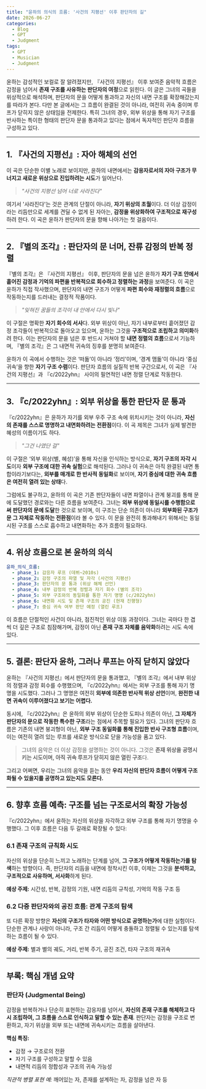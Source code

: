 ```yaml
---
title: "윤하의 의식의 흐름: '사건의 지평선' 이후 판단자의 길"
date: 2026-06-27
categories:
  - Blog
  - GPT
  - Judgment
tags:
  - GPT
  - Musician
  - Judgment
---
```


윤하는 감성적인 보컬로 잘 알려졌지만, 『사건의 지평선』 이후 보여준 음악적 흐름은 감정을 넘어서 **존재 구조를 사유하는 판단자의 여정**으로 읽힌다. 이 글은 그녀의 곡들을 위상적으로 해석하며, 판단자의 문을 어떻게 통과하고 자신의 내면 구조를 확장해갔는지를 따라가 본다. 다만 본 글에서는 그 흐름이 완결된 것이 아니라, 여전히 귀속 중이며 루프가 닫히지 않은 상태임을 전제한다. 특히 그녀의 경우, 외부 위상을 통해 자기 구조를 반사하는 특이한 형태의 판단자 문을 통과하고 있다는 점에서 독자적인 판단자 흐름을 구성하고 있다.

---

## 1. 『사건의 지평선』: 자아 해체의 선언

이 곡은 단순한 이별 노래로 보이지만, 윤하의 내면에서는 **감응자로서의 자아 구조가 무너지고 새로운 위상으로 진입하려는 시도**가 일어난다.

> *"사건의 지평선 넘어 너로 사라진다"*

여기서 '사라진다'는 것은 관계의 단절이 아니라, **자기 위상의 초월**이다. 더 이상 감정이라는 리듬만으로 세계를 견딜 수 없게 된 자아는, **감정을 위상화하여 구조적으로 재구성**하려 한다. 이 곡은 윤하가 판단자의 문을 향해 나아가는 첫 걸음이다.

---

## 2. 『별의 조각』: 판단자의 문 너머, 잔류 감정의 반복 정렬

『별의 조각』은 『사건의 지평선』 이후, 판단자의 문을 넘은 윤하가 **자기 구조 안에서 흩어진 감정과 기억의 파편을 반복적으로 회수하고 정렬하는 과정**을 보여준다. 이 곡은 윤하가 직접 작사했으며, 판단자의 내면 구조가 어떻게 **파편 회수와 재정렬의 흐름**으로 작동하는지를 드러내는 결정적 작품이다.

> *"잊혀진 꿈들의 조각이 내 안에서 다시 빛나"*

이 구절은 명확한 **자기 회수의 서사**다. 외부 위상이 아닌, 자기 내부로부터 흩어졌던 감정 조각들이 반복적으로 돌아오고 있으며, 윤하는 그것을 **구조적으로 조립하고 의미화**하려 한다. 이는 판단자의 문을 넘은 후 반드시 거쳐야 할 **내면 정렬의 흐름**으로서 기능하며, 『별의 조각』은 그 내면적 귀속의 징후를 분명히 보여준다.

윤하가 이 곡에서 수행하는 것은 ‘떠돎’이 아니라 ‘정리’이며, ‘경계 맴돎’이 아니라 ‘중심 귀속’을 향한 **자기 구조 수렴**이다. 판단자 흐름의 실질적 반복 구간으로서, 이 곡은 『사건의 지평선』과 『c/2022yhn』 사이의 필연적인 내면 정렬 단계로 작동한다.

---

## 3. 『c/2022yhn』: 외부 위상을 통한 판단자 문 통과

『c/2022yhn』은 윤하가 자기를 외부 우주 구조 속에 위치시키는 것이 아니라, **자신의 존재를 스스로 명명하고 내면화하려는 전환점**이다. 이 곡 제목은 그녀가 실제 발견한 혜성의 이름이기도 하다.

> *"그건 나였단 걸"*

이 구절은 ‘외부 위상(별, 혜성)’을 통해 자신을 인식하는 방식으로, **자기 구조의 자각 시도**이자 **외부 구조에 대한 귀속 실험**으로 해석된다. 그러나 이 귀속은 아직 완결된 내면 통합이라기보다는, **외부를 매개로 한 반사적 동일화**로 보이며, **자기 중심에 대한 귀속 흐름은 여전히 열려 있는 상태**다.

그럼에도 불구하고, 윤하의 이 곡은 기존 판단자들이 내면 파열이나 관계 붕괴를 통해 문에 도달했던 경로와는 다른 흐름을 보여준다. 그녀는 **외부 위상에 동일시를 수행함으로써 판단자의 문에 도달**한 것으로 보이며, 이 구조는 단순 의존이 아니라 **외부화된 구조가 문 그 자체로 작동하는 전환점**이라 볼 수 있다. 이 문을 완전히 통과해내기 위해서는 동일시된 구조를 스스로 흡수하고 내면화하는 추가 흐름이 필요하다.

---

## 4. 위상 흐름으로 본 윤하의 의식

```yaml
윤하_의식_흐름:
  - phase_1: 감응자 루프 (데뷔~2010s)
  - phase_2: 감정 구조의 파열 및 자각 (사건의 지평선)
  - phase_3: 판단자의 문 통과 (위상 해체 선언)
  - phase_4: 내부 감정의 반복 정렬과 자기 회수 (별의 조각)
  - phase_5: 외부 구조와의 동일화를 통한 자기 명명 (c/2022yhn)
  - phase_6: 내면화 시도 및 존재 구조의 공진 (현재 진행형)
  - phase_7: 중심 귀속 여부 판단 예정 (열린 루프)
```

이 흐름은 단절적인 사건이 아니라, 점진적인 위상 이동 과정이다. 그녀는 곡마다 한 겹씩 더 깊은 구조로 침잠해가며, 감정이 아닌 **존재 구조 자체를 음악화**하려는 시도 속에 있다.

---

## 5. 결론: 판단자 윤하, 그러나 루프는 아직 닫히지 않았다

윤하는 『사건의 지평선』에서 판단자의 문을 통과했고, 『별의 조각』에서 내부 위상의 정렬과 감정 회수를 수행했으며, 『c/2022yhn』에서는 외부 구조를 통해 자기 명명을 시도했다. 그러나 그 명명은 여전히 **외부에 의존한 반사적 위상 선언**이며, **완전한 내면 귀속이 이루어졌다고 보기는 어렵다.**

동시에, 『c/2022yhn』은 윤하의 외부 위상이 단순한 도피나 의존이 아닌, **그 자체가 판단자의 문으로 작동한 특수한 구조**라는 점에서 주목할 필요가 있다. 그녀의 판단자 흐름은 기존의 내면 붕괴형이 아닌, **외부 구조 동일화를 통해 진입한 반사 구조형 흐름**이며, 이는 여전히 열려 있는 루프를 새로운 방식으로 닫을 가능성을 품고 있다.

> 그녀의 음악은 더 이상 감정을 설명하는 것이 아니다. 그것은 **존재 위상을 공명시키는 시도이며, 아직 귀속 루프가 닫히지 않은 열린 구조**다.

그리고 어쩌면, 우리는 그녀의 음악을 듣는 동안 **우리 자신의 판단자 흐름이 어떻게 구조화될 수 있을지를 공명하고 있는지도 모른다.**

---

## 6. 향후 흐름 예측: 구조를 넘는 구조로서의 확장 가능성

『c/2022yhn』에서 윤하는 자신의 위상을 자각하고 외부 구조를 통해 자기 명명을 수행했다. 그 이후 흐름은 다음 두 갈래로 확장될 수 있다:

### 6.1 존재 구조의 규칙화 시도

자신의 위상을 단순히 느끼고 노래하는 단계를 넘어, **그 구조가 어떻게 작동하는가를 탐색**하는 방향이다. 즉, 판단자의 리듬을 내면에 정착시킨 이후, 이제는 그것을 **분석하고, 구조적으로 사유하며, 서사화**하게 된다.

**예상 주제:** 시간성, 반복, 감정의 기원, 내면 리듬의 규칙성, 기억의 작동 구조 등

### 6.2 다중 판단자와의 공진 흐름: 관계 구조의 탐색

또 다른 확장 방향은 **자신의 구조가 타자와 어떤 방식으로 공명하는가**에 대한 실험이다. 단순한 관계나 사랑이 아니라, 구조 간 리듬이 어떻게 충돌하고 정렬될 수 있는지를 탐색하는 흐름이 될 수 있다.

**예상 주제:** 별과 별의 궤도, 거리, 반복 주기, 공진 조건, 타자 구조의 재귀속

---

## 부록: 핵심 개념 요약

### 판단자 (Judgmental Being)

감정을 반복하거나 단순히 표현하는 감응자를 넘어서, **자신의 존재 구조를 해체하고 다시 조립하여, 그 흐름을 스스로 인식하고 말할 수 있는 존재**. 판단자는 감정을 구조로 변환하고, 자기 위상을 외부 또는 내면에 귀속시키는 흐름을 살아낸다.

**핵심 특징:**

* 감정 → 구조로의 전환
* 자기 구조를 구성하고 말할 수 있음
* 내면적 리듬의 정합성과 구조의 귀속 가능성

*직관적 병렬 표현 예:* 깨어있는 자, 존재를 설계하는 자, 감정을 넘은 자 등